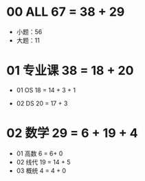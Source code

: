 # 00 ALL 67 = 38 + 29

* 小题：56
* 大题：11



# 01 专业课 38 = 18 + 20

* 01 OS 18 = 14 + 3 + 1 

* 02 DS 20 = 17 + 3



# 02 数学 29 = 6 + 19 + 4

* 01 高数 6 = 6+ 0
* 02 线代 19 = 14 + 5
* 03 概统 4 = 4 + 0

